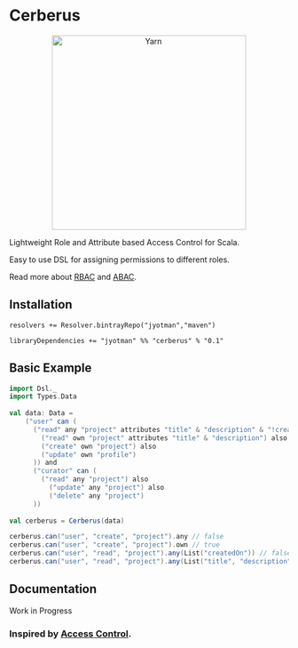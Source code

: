 # Cerberus

<p align="center">
  <a href="https://yarnpkg.com/">
    <img alt="Yarn" src="https://raw.githubusercontent.com/jyotman/cerberus/master/cerberus_logo.png" width="350">
  </a>
</p>

Lightweight Role and Attribute based Access Control for Scala.

Easy to use DSL for assigning permissions to different roles.

Read more about [RBAC](https://en.wikipedia.org/wiki/Role-based_access_control) and [ABAC](https://en.wikipedia.org/wiki/Attribute-based_access_control).

## Installation

    resolvers += Resolver.bintrayRepo("jyotman","maven")

    libraryDependencies += "jyotman" %% "cerberus" % "0.1"
    
## Basic Example

```scala
import Dsl._
import Types.Data
    
val data: Data = 
    ("user" can (
      ("read" any "project" attributes "title" & "description" & "!createdOn") also
        ("read" own "project" attributes "title" & "description") also
        ("create" own "project") also
        ("update" own "profile")       
      )) and
      ("curator" can (
        ("read" any "project") also
          ("update" any "project") also
          ("delete" any "project")
      ))
    
val cerberus = Cerberus(data)

cerberus.can("user", "create", "project").any // false
cerberus.can("user", "create", "project").own // true
cerberus.can("user", "read", "project").any(List("createdOn")) // false
cerberus.can("user", "read", "project").any(List("title", "description")) // true
```
    
## Documentation

Work in Progress

### Inspired by [Access Control](https://github.com/onury/accesscontrol).